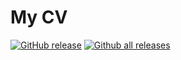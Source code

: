 # My CV
[![GitHub release](https://img.shields.io/github/release/ice2038/cv.svg)](https://GitHub.com/ice2038/cv/releases/) [![Github all releases](https://img.shields.io/github/downloads/ice2038/cv/total.svg)](https://GitHub.com/ice2038/cv/releases/)